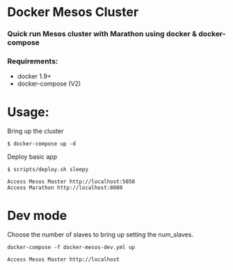 # Docker Mesos Cluster

### Quick run Mesos cluster with Marathon using docker & docker-compose

### Requirements:

* docker 1.9+
* docker-compose (V2)


# Usage:
Bring up the cluster

```
$ docker-compose up -d
```

Deploy basic app

```
$ scripts/deploy.sh sleepy
```

```
Access Mesos Master http://localhost:5050
Access Marathon http://localhost:8080
```

# Dev mode

Choose the number of slaves to bring up setting the num_slaves.

```
docker-compose -f docker-mesos-dev.yml up
```

```
Access Mesos Master http://localhost
```
